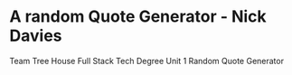 # A random Quote Generator - Nick Davies
 Team Tree House Full Stack Tech Degree Unit 1 Random Quote Generator
